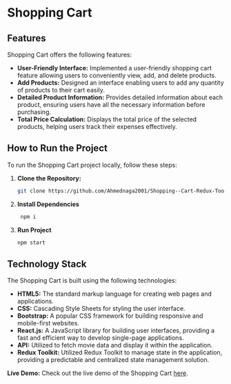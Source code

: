 # Shopping Cart

## Features

Shopping Cart offers the following features:

- **User-Friendly Interface:** Implemented a user-friendly shopping cart feature allowing users to conveniently view, add, and delete products.
- **Add Products:** Designed an interface enabling users to add any quantity of products to their cart easily.
- **Detailed Product Information:** Provides detailed information about each product, ensuring users have all the necessary information before purchasing.
- **Total Price Calculation:** Displays the total price of the selected products, helping users track their expenses effectively.

## How to Run the Project

To run the Shopping Cart project locally, follow these steps:

1. **Clone the Repository:**
   ```sh
   git clone https://github.com/Ahmednaga2001/Shopping--Cart-Redux-Toolkit.git

2. **Install Dependencies**
   ```sh
    npm i
3. **Run Project**
   ```sh
   npm start 

## Technology Stack

The Shopping Cart is built using the following technologies:

- **HTML5:** The standard markup language for creating web pages and applications.
- **CSS:** Cascading Style Sheets for styling the user interface.
- **Bootstrap:** A popular CSS framework for building responsive and mobile-first websites.
- **React.js:** A JavaScript library for building user interfaces, providing a fast and efficient way to develop single-page applications.
- **API:** Utilized to fetch movie data and display it within the application.
- **Redux Toolkit:** Utilized Redux Toolkit to manage state in the application, providing a predictable and centralized state management solution.


**Live Demo:** Check out the live demo of the Shopping Cart [here](https://ahmed-react-e-commerce.netlify.app).
